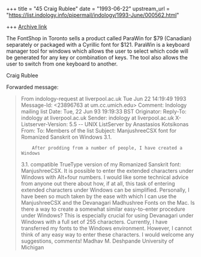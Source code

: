 +++
title = "45 Craig Rublee"
date = "1993-06-22"
upstream_url = "https://list.indology.info/pipermail/indology/1993-June/000562.html"

+++
[Archive link](https://list.indology.info/pipermail/indology/1993-June/000562.html)

The FontShop in Toronto sells a product called ParaWin for $79 (Canadian)
separately or packaged with a Cyrillic font for $121.
ParaWin is a keyboard manager tool for windows which allows the user
to select which code will be generated for any key or combination
of keys. The tool also allows the user to switch from one keyboard 
to another. 

Craig Rublee

Forwarded message:
> From indology-request at liverpool.ac.uk Tue Jun 22 14:19:49 1993
> Message-Id: <23896763 at um.cc.umich.edu>
> Comment: Indology mailing list
> Date: Tue, 22 Jun 93 19:19:33 BST
> Originator: 
> Reply-To: indology at liverpool.ac.uk
> Sender: indology at liverpool.ac.uk
> X-Listserver-Version: 5.5 -- UNIX ListServer by Anastasios Kotsikonas
> From: 
> To: Members of the list <indology at liverpool.ac.uk>
> Subject: ManjushreeCSX font for Romanized Sanskrit on Windows 3.1.
> 
>         After prodding from a number of people, I have created a Windows
> 3.1. compatible TrueType version of my Romanized Sanskrit font: ManjushreeCSX.
> It is possible to enter the extended characters under Windows with Alt+four
> numbers.  I would like some technical advice from anyone out there about how,
> if at all, this task of entering extended characters under Windows can be
> simplified.  Personally, I have been so much taken by the ease with which
> I can use the ManjushreeCSX and the Devanagari Madhushree Fonts on the
> Mac.  Is there a way to create a somewhat similar easy-to-enter procedure
> under Windows?  This is especially crucial for using Devanagari under Windows
> with a full set of 255 characters.  Currently, I have transferred my fonts
> to the Windows environment.  However, I cannot think of any easy way to
> enter these characters.  I would welcome any suggestions, comments!
>                         Madhav M. Deshpande
>                         University of Michigan
>  
> 
> 







